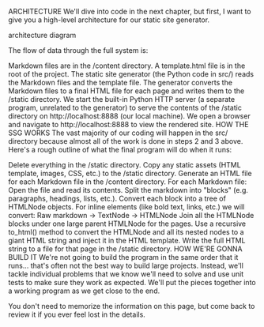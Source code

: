 ARCHITECTURE
We'll dive into code in the next chapter, but first, I want to give you a high-level architecture for our static site generator.

architecture diagram

The flow of data through the full system is:

Markdown files are in the /content directory. A template.html file is in the root of the project.
The static site generator (the Python code in src/) reads the Markdown files and the template file.
The generator converts the Markdown files to a final HTML file for each page and writes them to the /static directory.
We start the built-in Python HTTP server (a separate program, unrelated to the generator) to serve the contents of the /static directory on http://localhost:8888 (our local machine).
We open a browser and navigate to http://localhost:8888 to view the rendered site.
HOW THE SSG WORKS
The vast majority of our coding will happen in the src/ directory because almost all of the work is done in steps 2 and 3 above. Here's a rough outline of what the final program will do when it runs:

Delete everything in the /static directory.
Copy any static assets (HTML template, images, CSS, etc.) to the /static directory.
Generate an HTML file for each Markdown file in the /content directory. For each Markdown file:
Open the file and read its contents.
Split the markdown into "blocks" (e.g. paragraphs, headings, lists, etc.).
Convert each block into a tree of HTMLNode objects. For inline elements (like bold text, links, etc.) we will convert:
Raw markdown -> TextNode -> HTMLNode
Join all the HTMLNode blocks under one large parent HTMLNode for the pages.
Use a recursive to_html() method to convert the HTMLNode and all its nested nodes to a giant HTML string and inject it in the HTML template.
Write the full HTML string to a file for that page in the /static directory.
HOW WE'RE GONNA BUILD IT
We're not going to build the program in the same order that it runs... that's often not the best way to build large projects. Instead, we'll tackle individual problems that we know we'll need to solve and use unit tests to make sure they work as expected. We'll put the pieces together into a working program as we get close to the end.

You don't need to memorize the information on this page, but come back to review it if you ever feel lost in the details.